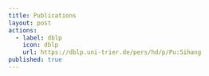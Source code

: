 ```yaml
---
title: Publications
layout: post
actions:
  - label: dblp
    icon: dblp
    url: https://dblp.uni-trier.de/pers/hd/p/Pu:Sihang
published: true
---
```

